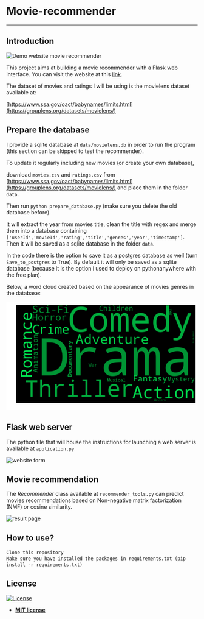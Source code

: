 # Movie-recommender
---
>
>
## Introduction

<img src="img/demo_movie_compressed.gif" alt="Demo website movie recommender" title="Movie recommender"/>

This project aims at building a movie recommender with a Flask web interface. You can visit the website at
this [link](http://vincentbelz.pythonanywhere.com).

The dataset of movies and ratings I will be using is the movielens dataset available at:

[https://www.ssa.gov/oact/babynames/limits.html](https://grouplens.org/datasets/movielens/)

## Prepare the database

I provide a sqlite database at `data/movielens.db` in order to run the program (this section can be skipped to test the recommender).

To update it regularly including new movies (or create your own database),

download `movies.csv` and `ratings.csv` from [https://www.ssa.gov/oact/babynames/limits.html](https://grouplens.org/datasets/movielens/) and place them in the folder `data`.

Then run `python prepare_database.py` (make sure you delete the old database before).

It will extract the year from movies title, clean the title with regex and merge them into a database containing
`['userId','movieId','rating','title','genres','year','timestamp']`. Then it will be saved as a sqlite database
in the folder `data`.

In the code there is the option to save it as a postgres database  as well (turn `Save_to_postgres` to True).
By default it will only be saved as a sqlite database (because it is the option i used to deploy on pythonanywhere
with the free plan).

Below, a word cloud created based on the appearance of movies genres in the database:

<img src="img/Word_cloud_movie_genre.png" alt="Word cloud movie genre" title="Movie genre word cloud"  />

## Flask web server

The python file that will house the instructions for launching a web server is
available at `application.py`



<img src="img/form_page.png" alt="website form" title="website form" />

## Movie recommendation

The *Recommender* class available at `recommender_tools.py` can predict movies recommendations
based on Non-negative matrix factorization (NMF) or cosine similarity.

<img src="img/result_page.png" alt="result page" title="Results page" />

## How to use?

```
Clone this repository
Make sure you have installed the packages in requirements.txt (pip install -r requirements.txt)
```

## License

[![License](http://img.shields.io/:license-mit-blue.svg?style=flat-square)](http://badges.mit-license.org)

- **[MIT license](http://opensource.org/licenses/mit-license.php)**
